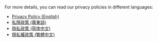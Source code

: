 For more details, you can read our privacy policies in different languages:

- [Privacy Policy (English)](assets/privacy_policy/policy_en.md)
- [私隱政策 (廣東話)](assets/privacy_policy/policy_yue.md)
- [隐私政策 (简体中文)](assets/privacy_policy/policy_zhHans.md)
- [隱私權政策 (繁體中文)](assets/privacy_policy/policy_zhHant.md)
